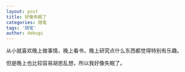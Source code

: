 ```yaml
---
layout: post
title: 好像失眠了
categories: 随笔
tags: '随笔'
author: debugi
---
```


从小就喜欢晚上做事情，晚上看书，晚上研究点什么东西都觉得特别有乐趣。  

但是晚上也比较容易胡思乱想，所以我好像失眠了。
